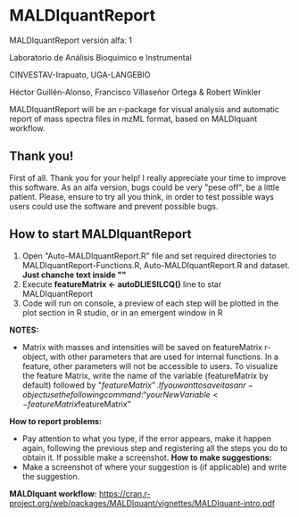 # MALDIquantReport

MALDIquantReport versión alfa: 1

Laboratorio de Análisis Bioquímico e Instrumental

CINVESTAV-Irapuato, UGA-LANGEBIO

Héctor Guillén-Alonso, Francisco Villaseñor Ortega & Robert Winkler

MALDIquantReport will be an r-package for visual analysis and automatic report of mass spectra files in mzML format, based on MALDIquant workflow.

## Thank you!
First of all. Thank you for your help! I really appreciate your time to improve this software. 
As an alfa version, bugs could be very "pese off", be a little patient. Please, ensure to try all you think, in order to test possible ways users could use the software and prevent possible bugs.

## How to start MALDIquantReport

1. Open "Auto-MALDIquantReport.R" file and set required directories to MALDIquantReport-Functions.R, Auto-MALDIquantReport.R and dataset. **Just chanche text inside ""**
2. Execute **featureMatrix <- autoDLIESILCQ()** line to star MALDIquantReport
3. Code will run on console, a preview of each step will be plotted in the plot section in R studio, or in an emergent window in R

**NOTES:**

* Matrix with masses and intensities will be saved on featureMatrix r-object, with other parameters that are used for internal functions. In a feature, other parameters will not be accessible to users. To visualize the feature Matrix, write the name of the variable (featureMatrix by default) followed by "$featureMatrix”. If you want to save it as an r-object use the following command: “yourNewVariable <- featureMatrix$featureMatrix”

 **How to report problems:** 
 * Pay attention to what you type, if the error appears, make it happen again, following the previous step and registering all the steps you do to obtain it. If possible make a screenshot.
**How to make suggestions:**
* Make a screenshot of where your suggestion is (if applicable) and write the suggestion.

**MALDIquant workflow:** https://cran.r-project.org/web/packages/MALDIquant/vignettes/MALDIquant-intro.pdf
